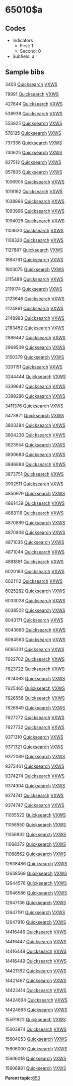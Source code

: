 # 65010$a

## Codes

-   Indicators
    -   First: 1
    -   Second: 0
-   Subfield: a

## Sample bibs

3403 [Quicksearch](https://search.library.yale.edu/catalog/3403) [VXWS](http://prodorbis.library.yale.edu:7014/vxws/GetHoldingsService?bibId=3403)

78991 [Quicksearch](https://search.library.yale.edu/catalog/78991) [VXWS](http://prodorbis.library.yale.edu:7014/vxws/GetHoldingsService?bibId=78991)

427644 [Quicksearch](https://search.library.yale.edu/catalog/427644) [VXWS](http://prodorbis.library.yale.edu:7014/vxws/GetHoldingsService?bibId=427644)

538938 [Quicksearch](https://search.library.yale.edu/catalog/538938) [VXWS](http://prodorbis.library.yale.edu:7014/vxws/GetHoldingsService?bibId=538938)

553925 [Quicksearch](https://search.library.yale.edu/catalog/553925) [VXWS](http://prodorbis.library.yale.edu:7014/vxws/GetHoldingsService?bibId=553925)

578125 [Quicksearch](https://search.library.yale.edu/catalog/578125) [VXWS](http://prodorbis.library.yale.edu:7014/vxws/GetHoldingsService?bibId=578125)

737338 [Quicksearch](https://search.library.yale.edu/catalog/737338) [VXWS](http://prodorbis.library.yale.edu:7014/vxws/GetHoldingsService?bibId=737338)

740625 [Quicksearch](https://search.library.yale.edu/catalog/740625) [VXWS](http://prodorbis.library.yale.edu:7014/vxws/GetHoldingsService?bibId=740625)

827512 [Quicksearch](https://search.library.yale.edu/catalog/827512) [VXWS](http://prodorbis.library.yale.edu:7014/vxws/GetHoldingsService?bibId=827512)

957805 [Quicksearch](https://search.library.yale.edu/catalog/957805) [VXWS](http://prodorbis.library.yale.edu:7014/vxws/GetHoldingsService?bibId=957805)

1006905 [Quicksearch](https://search.library.yale.edu/catalog/1006905) [VXWS](http://prodorbis.library.yale.edu:7014/vxws/GetHoldingsService?bibId=1006905)

1018162 [Quicksearch](https://search.library.yale.edu/catalog/1018162) [VXWS](http://prodorbis.library.yale.edu:7014/vxws/GetHoldingsService?bibId=1018162)

1038966 [Quicksearch](https://search.library.yale.edu/catalog/1038966) [VXWS](http://prodorbis.library.yale.edu:7014/vxws/GetHoldingsService?bibId=1038966)

1093996 [Quicksearch](https://search.library.yale.edu/catalog/1093996) [VXWS](http://prodorbis.library.yale.edu:7014/vxws/GetHoldingsService?bibId=1093996)

1094026 [Quicksearch](https://search.library.yale.edu/catalog/1094026) [VXWS](http://prodorbis.library.yale.edu:7014/vxws/GetHoldingsService?bibId=1094026)

1103620 [Quicksearch](https://search.library.yale.edu/catalog/1103620) [VXWS](http://prodorbis.library.yale.edu:7014/vxws/GetHoldingsService?bibId=1103620)

1108320 [Quicksearch](https://search.library.yale.edu/catalog/1108320) [VXWS](http://prodorbis.library.yale.edu:7014/vxws/GetHoldingsService?bibId=1108320)

1127887 [Quicksearch](https://search.library.yale.edu/catalog/1127887) [VXWS](http://prodorbis.library.yale.edu:7014/vxws/GetHoldingsService?bibId=1127887)

1884781 [Quicksearch](https://search.library.yale.edu/catalog/1884781) [VXWS](http://prodorbis.library.yale.edu:7014/vxws/GetHoldingsService?bibId=1884781)

1903075 [Quicksearch](https://search.library.yale.edu/catalog/1903075) [VXWS](http://prodorbis.library.yale.edu:7014/vxws/GetHoldingsService?bibId=1903075)

2115488 [Quicksearch](https://search.library.yale.edu/catalog/2115488) [VXWS](http://prodorbis.library.yale.edu:7014/vxws/GetHoldingsService?bibId=2115488)

2119174 [Quicksearch](https://search.library.yale.edu/catalog/2119174) [VXWS](http://prodorbis.library.yale.edu:7014/vxws/GetHoldingsService?bibId=2119174)

2123646 [Quicksearch](https://search.library.yale.edu/catalog/2123646) [VXWS](http://prodorbis.library.yale.edu:7014/vxws/GetHoldingsService?bibId=2123646)

2124861 [Quicksearch](https://search.library.yale.edu/catalog/2124861) [VXWS](http://prodorbis.library.yale.edu:7014/vxws/GetHoldingsService?bibId=2124861)

2148983 [Quicksearch](https://search.library.yale.edu/catalog/2148983) [VXWS](http://prodorbis.library.yale.edu:7014/vxws/GetHoldingsService?bibId=2148983)

2183452 [Quicksearch](https://search.library.yale.edu/catalog/2183452) [VXWS](http://prodorbis.library.yale.edu:7014/vxws/GetHoldingsService?bibId=2183452)

2886442 [Quicksearch](https://search.library.yale.edu/catalog/2886442) [VXWS](http://prodorbis.library.yale.edu:7014/vxws/GetHoldingsService?bibId=2886442)

2969509 [Quicksearch](https://search.library.yale.edu/catalog/2969509) [VXWS](http://prodorbis.library.yale.edu:7014/vxws/GetHoldingsService?bibId=2969509)

3150379 [Quicksearch](https://search.library.yale.edu/catalog/3150379) [VXWS](http://prodorbis.library.yale.edu:7014/vxws/GetHoldingsService?bibId=3150379)

3201151 [Quicksearch](https://search.library.yale.edu/catalog/3201151) [VXWS](http://prodorbis.library.yale.edu:7014/vxws/GetHoldingsService?bibId=3201151)

3244444 [Quicksearch](https://search.library.yale.edu/catalog/3244444) [VXWS](http://prodorbis.library.yale.edu:7014/vxws/GetHoldingsService?bibId=3244444)

3339642 [Quicksearch](https://search.library.yale.edu/catalog/3339642) [VXWS](http://prodorbis.library.yale.edu:7014/vxws/GetHoldingsService?bibId=3339642)

3399286 [Quicksearch](https://search.library.yale.edu/catalog/3399286) [VXWS](http://prodorbis.library.yale.edu:7014/vxws/GetHoldingsService?bibId=3399286)

3411376 [Quicksearch](https://search.library.yale.edu/catalog/3411376) [VXWS](http://prodorbis.library.yale.edu:7014/vxws/GetHoldingsService?bibId=3411376)

3473871 [Quicksearch](https://search.library.yale.edu/catalog/3473871) [VXWS](http://prodorbis.library.yale.edu:7014/vxws/GetHoldingsService?bibId=3473871)

3803284 [Quicksearch](https://search.library.yale.edu/catalog/3803284) [VXWS](http://prodorbis.library.yale.edu:7014/vxws/GetHoldingsService?bibId=3803284)

3804230 [Quicksearch](https://search.library.yale.edu/catalog/3804230) [VXWS](http://prodorbis.library.yale.edu:7014/vxws/GetHoldingsService?bibId=3804230)

3823554 [Quicksearch](https://search.library.yale.edu/catalog/3823554) [VXWS](http://prodorbis.library.yale.edu:7014/vxws/GetHoldingsService?bibId=3823554)

3830683 [Quicksearch](https://search.library.yale.edu/catalog/3830683) [VXWS](http://prodorbis.library.yale.edu:7014/vxws/GetHoldingsService?bibId=3830683)

3846884 [Quicksearch](https://search.library.yale.edu/catalog/3846884) [VXWS](http://prodorbis.library.yale.edu:7014/vxws/GetHoldingsService?bibId=3846884)

3873751 [Quicksearch](https://search.library.yale.edu/catalog/3873751) [VXWS](http://prodorbis.library.yale.edu:7014/vxws/GetHoldingsService?bibId=3873751)

3902511 [Quicksearch](https://search.library.yale.edu/catalog/3902511) [VXWS](http://prodorbis.library.yale.edu:7014/vxws/GetHoldingsService?bibId=3902511)

4850979 [Quicksearch](https://search.library.yale.edu/catalog/4850979) [VXWS](http://prodorbis.library.yale.edu:7014/vxws/GetHoldingsService?bibId=4850979)

4861439 [Quicksearch](https://search.library.yale.edu/catalog/4861439) [VXWS](http://prodorbis.library.yale.edu:7014/vxws/GetHoldingsService?bibId=4861439)

4863116 [Quicksearch](https://search.library.yale.edu/catalog/4863116) [VXWS](http://prodorbis.library.yale.edu:7014/vxws/GetHoldingsService?bibId=4863116)

4870889 [Quicksearch](https://search.library.yale.edu/catalog/4870889) [VXWS](http://prodorbis.library.yale.edu:7014/vxws/GetHoldingsService?bibId=4870889)

4870908 [Quicksearch](https://search.library.yale.edu/catalog/4870908) [VXWS](http://prodorbis.library.yale.edu:7014/vxws/GetHoldingsService?bibId=4870908)

4871035 [Quicksearch](https://search.library.yale.edu/catalog/4871035) [VXWS](http://prodorbis.library.yale.edu:7014/vxws/GetHoldingsService?bibId=4871035)

4871044 [Quicksearch](https://search.library.yale.edu/catalog/4871044) [VXWS](http://prodorbis.library.yale.edu:7014/vxws/GetHoldingsService?bibId=4871044)

4881881 [Quicksearch](https://search.library.yale.edu/catalog/4881881) [VXWS](http://prodorbis.library.yale.edu:7014/vxws/GetHoldingsService?bibId=4881881)

6020163 [Quicksearch](https://search.library.yale.edu/catalog/6020163) [VXWS](http://prodorbis.library.yale.edu:7014/vxws/GetHoldingsService?bibId=6020163)

6021112 [Quicksearch](https://search.library.yale.edu/catalog/6021112) [VXWS](http://prodorbis.library.yale.edu:7014/vxws/GetHoldingsService?bibId=6021112)

6025282 [Quicksearch](https://search.library.yale.edu/catalog/6025282) [VXWS](http://prodorbis.library.yale.edu:7014/vxws/GetHoldingsService?bibId=6025282)

6033028 [Quicksearch](https://search.library.yale.edu/catalog/6033028) [VXWS](http://prodorbis.library.yale.edu:7014/vxws/GetHoldingsService?bibId=6033028)

6038522 [Quicksearch](https://search.library.yale.edu/catalog/6038522) [VXWS](http://prodorbis.library.yale.edu:7014/vxws/GetHoldingsService?bibId=6038522)

6043171 [Quicksearch](https://search.library.yale.edu/catalog/6043171) [VXWS](http://prodorbis.library.yale.edu:7014/vxws/GetHoldingsService?bibId=6043171)

6043680 [Quicksearch](https://search.library.yale.edu/catalog/6043680) [VXWS](http://prodorbis.library.yale.edu:7014/vxws/GetHoldingsService?bibId=6043680)

6064563 [Quicksearch](https://search.library.yale.edu/catalog/6064563) [VXWS](http://prodorbis.library.yale.edu:7014/vxws/GetHoldingsService?bibId=6064563)

6065331 [Quicksearch](https://search.library.yale.edu/catalog/6065331) [VXWS](http://prodorbis.library.yale.edu:7014/vxws/GetHoldingsService?bibId=6065331)

7622702 [Quicksearch](https://search.library.yale.edu/catalog/7622702) [VXWS](http://prodorbis.library.yale.edu:7014/vxws/GetHoldingsService?bibId=7622702)

7623722 [Quicksearch](https://search.library.yale.edu/catalog/7623722) [VXWS](http://prodorbis.library.yale.edu:7014/vxws/GetHoldingsService?bibId=7623722)

7624063 [Quicksearch](https://search.library.yale.edu/catalog/7624063) [VXWS](http://prodorbis.library.yale.edu:7014/vxws/GetHoldingsService?bibId=7624063)

7625465 [Quicksearch](https://search.library.yale.edu/catalog/7625465) [VXWS](http://prodorbis.library.yale.edu:7014/vxws/GetHoldingsService?bibId=7625465)

7626558 [Quicksearch](https://search.library.yale.edu/catalog/7626558) [VXWS](http://prodorbis.library.yale.edu:7014/vxws/GetHoldingsService?bibId=7626558)

7626649 [Quicksearch](https://search.library.yale.edu/catalog/7626649) [VXWS](http://prodorbis.library.yale.edu:7014/vxws/GetHoldingsService?bibId=7626649)

7627272 [Quicksearch](https://search.library.yale.edu/catalog/7627272) [VXWS](http://prodorbis.library.yale.edu:7014/vxws/GetHoldingsService?bibId=7627272)

7627732 [Quicksearch](https://search.library.yale.edu/catalog/7627732) [VXWS](http://prodorbis.library.yale.edu:7014/vxws/GetHoldingsService?bibId=7627732)

9371310 [Quicksearch](https://search.library.yale.edu/catalog/9371310) [VXWS](http://prodorbis.library.yale.edu:7014/vxws/GetHoldingsService?bibId=9371310)

9371321 [Quicksearch](https://search.library.yale.edu/catalog/9371321) [VXWS](http://prodorbis.library.yale.edu:7014/vxws/GetHoldingsService?bibId=9371321)

9372089 [Quicksearch](https://search.library.yale.edu/catalog/9372089) [VXWS](http://prodorbis.library.yale.edu:7014/vxws/GetHoldingsService?bibId=9372089)

9373461 [Quicksearch](https://search.library.yale.edu/catalog/9373461) [VXWS](http://prodorbis.library.yale.edu:7014/vxws/GetHoldingsService?bibId=9373461)

9374274 [Quicksearch](https://search.library.yale.edu/catalog/9374274) [VXWS](http://prodorbis.library.yale.edu:7014/vxws/GetHoldingsService?bibId=9374274)

9374304 [Quicksearch](https://search.library.yale.edu/catalog/9374304) [VXWS](http://prodorbis.library.yale.edu:7014/vxws/GetHoldingsService?bibId=9374304)

9374741 [Quicksearch](https://search.library.yale.edu/catalog/9374741) [VXWS](http://prodorbis.library.yale.edu:7014/vxws/GetHoldingsService?bibId=9374741)

9374747 [Quicksearch](https://search.library.yale.edu/catalog/9374747) [VXWS](http://prodorbis.library.yale.edu:7014/vxws/GetHoldingsService?bibId=9374747)

11055522 [Quicksearch](https://search.library.yale.edu/catalog/11055522) [VXWS](http://prodorbis.library.yale.edu:7014/vxws/GetHoldingsService?bibId=11055522)

11056550 [Quicksearch](https://search.library.yale.edu/catalog/11056550) [VXWS](http://prodorbis.library.yale.edu:7014/vxws/GetHoldingsService?bibId=11056550)

11056832 [Quicksearch](https://search.library.yale.edu/catalog/11056832) [VXWS](http://prodorbis.library.yale.edu:7014/vxws/GetHoldingsService?bibId=11056832)

11068372 [Quicksearch](https://search.library.yale.edu/catalog/11068372) [VXWS](http://prodorbis.library.yale.edu:7014/vxws/GetHoldingsService?bibId=11068372)

11068562 [Quicksearch](https://search.library.yale.edu/catalog/11068562) [VXWS](http://prodorbis.library.yale.edu:7014/vxws/GetHoldingsService?bibId=11068562)

12638486 [Quicksearch](https://search.library.yale.edu/catalog/12638486) [VXWS](http://prodorbis.library.yale.edu:7014/vxws/GetHoldingsService?bibId=12638486)

12638569 [Quicksearch](https://search.library.yale.edu/catalog/12638569) [VXWS](http://prodorbis.library.yale.edu:7014/vxws/GetHoldingsService?bibId=12638569)

12644576 [Quicksearch](https://search.library.yale.edu/catalog/12644576) [VXWS](http://prodorbis.library.yale.edu:7014/vxws/GetHoldingsService?bibId=12644576)

12646586 [Quicksearch](https://search.library.yale.edu/catalog/12646586) [VXWS](http://prodorbis.library.yale.edu:7014/vxws/GetHoldingsService?bibId=12646586)

12647136 [Quicksearch](https://search.library.yale.edu/catalog/12647136) [VXWS](http://prodorbis.library.yale.edu:7014/vxws/GetHoldingsService?bibId=12647136)

12647191 [Quicksearch](https://search.library.yale.edu/catalog/12647191) [VXWS](http://prodorbis.library.yale.edu:7014/vxws/GetHoldingsService?bibId=12647191)

12647910 [Quicksearch](https://search.library.yale.edu/catalog/12647910) [VXWS](http://prodorbis.library.yale.edu:7014/vxws/GetHoldingsService?bibId=12647910)

14416446 [Quicksearch](https://search.library.yale.edu/catalog/14416446) [VXWS](http://prodorbis.library.yale.edu:7014/vxws/GetHoldingsService?bibId=14416446)

14416447 [Quicksearch](https://search.library.yale.edu/catalog/14416447) [VXWS](http://prodorbis.library.yale.edu:7014/vxws/GetHoldingsService?bibId=14416447)

14416448 [Quicksearch](https://search.library.yale.edu/catalog/14416448) [VXWS](http://prodorbis.library.yale.edu:7014/vxws/GetHoldingsService?bibId=14416448)

14416449 [Quicksearch](https://search.library.yale.edu/catalog/14416449) [VXWS](http://prodorbis.library.yale.edu:7014/vxws/GetHoldingsService?bibId=14416449)

14421392 [Quicksearch](https://search.library.yale.edu/catalog/14421392) [VXWS](http://prodorbis.library.yale.edu:7014/vxws/GetHoldingsService?bibId=14421392)

14421467 [Quicksearch](https://search.library.yale.edu/catalog/14421467) [VXWS](http://prodorbis.library.yale.edu:7014/vxws/GetHoldingsService?bibId=14421467)

14423414 [Quicksearch](https://search.library.yale.edu/catalog/14423414) [VXWS](http://prodorbis.library.yale.edu:7014/vxws/GetHoldingsService?bibId=14423414)

14424664 [Quicksearch](https://search.library.yale.edu/catalog/14424664) [VXWS](http://prodorbis.library.yale.edu:7014/vxws/GetHoldingsService?bibId=14424664)

14424665 [Quicksearch](https://search.library.yale.edu/catalog/14424665) [VXWS](http://prodorbis.library.yale.edu:7014/vxws/GetHoldingsService?bibId=14424665)

15591622 [Quicksearch](https://search.library.yale.edu/catalog/15591622) [VXWS](http://prodorbis.library.yale.edu:7014/vxws/GetHoldingsService?bibId=15591622)

15603974 [Quicksearch](https://search.library.yale.edu/catalog/15603974) [VXWS](http://prodorbis.library.yale.edu:7014/vxws/GetHoldingsService?bibId=15603974)

15604053 [Quicksearch](https://search.library.yale.edu/catalog/15604053) [VXWS](http://prodorbis.library.yale.edu:7014/vxws/GetHoldingsService?bibId=15604053)

15606000 [Quicksearch](https://search.library.yale.edu/catalog/15606000) [VXWS](http://prodorbis.library.yale.edu:7014/vxws/GetHoldingsService?bibId=15606000)

15606018 [Quicksearch](https://search.library.yale.edu/catalog/15606018) [VXWS](http://prodorbis.library.yale.edu:7014/vxws/GetHoldingsService?bibId=15606018)

15606881 [Quicksearch](https://search.library.yale.edu/catalog/15606881) [VXWS](http://prodorbis.library.yale.edu:7014/vxws/GetHoldingsService?bibId=15606881)

**Parent topic:**[650](../../tags/650/650.md)

